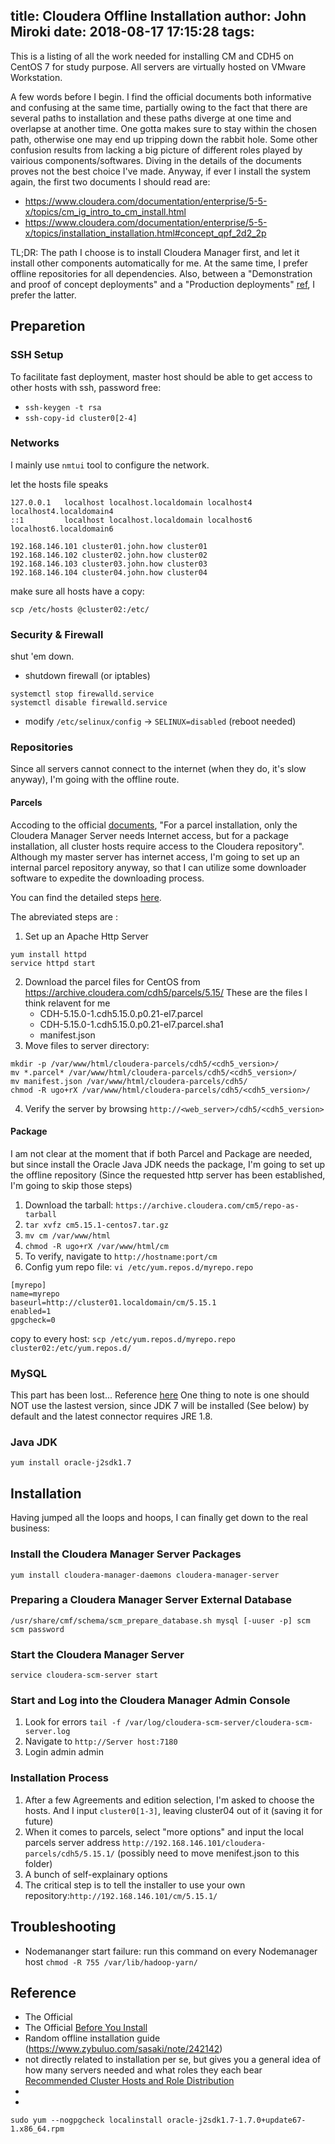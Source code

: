 title: Cloudera Offline Installation
author: John Miroki
date: 2018-08-17 17:15:28
tags:
---
This is a listing of all the work needed for installing CM and CDH5 on CentOS 7 for study purpose. All servers are virtually hosted on VMware Workstation. 

A few words before I begin. I find the official documents both informative and confusing at the same time, partially owing to the fact that there are 
several paths to installation and these paths diverge at one time and overlapse at another time. One gotta makes sure to stay within the chosen path, otherwise one may end up tripping down the rabbit hole. Some other confusion results from lacking a big picture of different roles played by vairious components/softwares. Diving in the details of the documents proves not the best choice I've made. Anyway, if ever I install the system again, the first two documents I should read are: 
* https://www.cloudera.com/documentation/enterprise/5-5-x/topics/cm_ig_intro_to_cm_install.html
* https://www.cloudera.com/documentation/enterprise/5-5-x/topics/installation_installation.html#concept_qpf_2d2_2p

TL;DR:
The path I choose is to install Cloudera Manager first, and let it install other components automatically for me. At the same time, I prefer offline repositories for all dependencies. Also, between a "Demonstration and proof of concept deployments" and a "Production deployments" [ref](https://www.cloudera.com/documentation/enterprise/5-5-x/topics/installation_installation.html#concept_qpf_2d2_2p), I prefer the latter.



## Preparetion

### SSH Setup
To facilitate fast deployment, master host should be able to get access to other hosts with ssh, password free:
* `ssh-keygen -t rsa`
* `ssh-copy-id cluster0[2-4]`

### Networks
I mainly use `nmtui` tool to configure the network.

let the hosts file speaks
```hosts
127.0.0.1   localhost localhost.localdomain localhost4 localhost4.localdomain4
::1         localhost localhost.localdomain localhost6 localhost6.localdomain6

192.168.146.101 cluster01.john.how cluster01
192.168.146.102 cluster02.john.how cluster02
192.168.146.103 cluster03.john.how cluster03
192.168.146.104 cluster04.john.how cluster04
```

make sure all hosts have a copy:
```shell
scp /etc/hosts @cluster02:/etc/
```

### Security & Firewall
shut 'em down. 
* shutdown firewall (or iptables)
```shell
systemctl stop firewalld.service
systemctl disable firewalld.service
```
* modify `/etc/selinux/config` -> `SELINUX=disabled` (reboot needed)

### Repositories
Since all servers cannot connect to the internet (when they do, it's slow anyway), I'm going with the offline route.

#### Parcels

Accoding to the official [documents](https://www.cloudera.com/documentation/enterprise/latest/topics/cm_ig_custom_installation.html#cmig_topic_21), "For a parcel installation, only the Cloudera Manager Server needs Internet access, but for a package installation, all cluster hosts require access to the Cloudera repository". Although my master server has internet access, I'm going to set up an internal parcel repository anyway, so that I can utilize some downloader software to expedite the downloading process.

You can find the detailed steps [here](https://www.cloudera.com/documentation/enterprise/latest/topics/cm_ig_create_local_parcel_repo.html#cmig_topic_21_5).

The abreviated steps are :

1. Set up an Apache Http Server
```shell
yum install httpd
service httpd start
```
2. Download the parcel files for CentOS from https://archive.cloudera.com/cdh5/parcels/5.15/
These are the files I think relavent for me
	* CDH-5.15.0-1.cdh5.15.0.p0.21-el7.parcel
    * CDH-5.15.0-1.cdh5.15.0.p0.21-el7.parcel.sha1
    * manifest.json
3. Move files to server directory:
```shell
mkdir -p /var/www/html/cloudera-parcels/cdh5/<cdh5_version>/
mv *.parcel* /var/www/html/cloudera-parcels/cdh5/<cdh5_version>/
mv manifest.json /var/www/html/cloudera-parcels/cdh5/
chmod -R ugo+rX /var/www/html/cloudera-parcels/cdh5/<cdh5_version>/
```
4. Verify the server by browsing `http://<web_server>/cdh5/<cdh5_version>`

#### Package

I am not clear at the moment that if both Parcel and Package are needed, but since install the Oracle Java JDK needs the package, I'm going to set up the offline repository (Since the requested http server has been established, I'm going to skip those steps)
1. Download the tarball: `https://archive.cloudera.com/cm5/repo-as-tarball`
2. `tar xvfz cm5.15.1-centos7.tar.gz`
3. `mv cm /var/www/html`
4. `chmod -R ugo+rX /var/www/html/cm`
5. To verify, navigate to `http://hostname:port/cm`
6. Config yum repo file: `vi /etc/yum.repos.d/myrepo.repo`
```
[myrepo]
name=myrepo
baseurl=http://cluster01.localdomain/cm/5.15.1
enabled=1
gpgcheck=0
```
copy to every host: `scp /etc/yum.repos.d/myrepo.repo cluster02:/etc/yum.repos.d/`

### MySQL
This part has been lost... Reference [here](https://www.cloudera.com/documentation/enterprise/5-5-x/topics/cm_ig_mysql.html#cmig_topic_5_5_2)
One thing to note is one should NOT use the lastest version, since JDK 7 will be installed (See below) by default and the latest connector requires JRE 1.8.

### Java JDK
`yum install oracle-j2sdk1.7`

## Installation

Having jumped all the loops and hoops, I can finally get down to the real business: 

### Install the Cloudera Manager Server Packages
`yum install cloudera-manager-daemons cloudera-manager-server`

### Preparing a Cloudera Manager Server External Database
`/usr/share/cmf/schema/scm_prepare_database.sh mysql [-uuser -p] scm scm password`

### Start the Cloudera Manager Server
`service cloudera-scm-server start`

### Start and Log into the Cloudera Manager Admin Console
1. Look for errors `tail -f /var/log/cloudera-scm-server/cloudera-scm-server.log`
2. Navigate to `http://Server host:7180`
3. Login admin admin

### Installation Process
1. After a few Agreements and edition selection, I'm asked to choose the hosts. And I input `cluster0[1-3]`, leaving cluster04 out of it (saving it for future)
2. When it comes to parcels, select "more options" and input the local parcels server address `http://192.168.146.101/cloudera-parcels/cdh5/5.15.1/` (possibly need to move menifest.json to this folder)
3. A bunch of self-explainary options
4. The critical step is to tell the installer to use your own repository:`http://192.168.146.101/cm/5.15.1/`

## Troubleshooting

* Nodemananger start failure: run this command on every Nodemanager host `chmod -R 755 /var/lib/hadoop-yarn/`

## Reference
* The Official [](https://www.cloudera.com/documentation/enterprise/5-5-x/topics/cm_ig_install_path_b_auto.html#id_bwc_4ck_pt)
* The Official [Before You Install](https://www.cloudera.com/documentation/enterprise/latest/topics/installation_reqts.html#pre-install)
* Random offline installation guide (https://www.zybuluo.com/sasaki/note/242142)
* not directly related to installation per se, but gives you a general idea of how many servers needed and what roles they each bear [Recommended Cluster Hosts and Role Distribution](https://www.cloudera.com/documentation/enterprise/latest/topics/cm_ig_host_allocations.html#host_role_assignments)
* 
* 


`sudo yum --nogpgcheck localinstall oracle-j2sdk1.7-1.7.0+update67-1.x86_64.rpm`